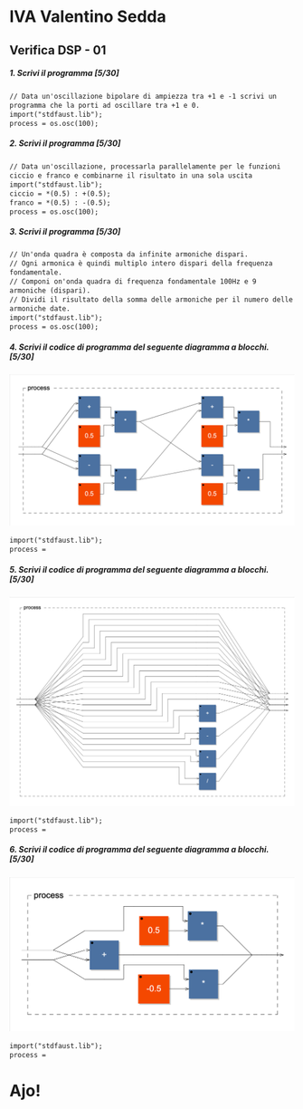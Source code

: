 # IVA Valentino Sedda

## Verifica DSP - 01

##### 1. Scrivi il programma [5/30]

```
// Data un'oscillazione bipolare di ampiezza tra +1 e -1 scrivi un programma che la porti ad oscillare tra +1 e 0.
import("stdfaust.lib");
process = os.osc(100);
```

##### 2. Scrivi il programma [5/30]

```
// Data un'oscillazione, processarla parallelamente per le funzioni ciccio e franco e combinarne il risultato in una sola uscita
import("stdfaust.lib");
ciccio = *(0.5) : +(0.5);
franco = *(0.5) : -(0.5);
process = os.osc(100);
```

##### 3. Scrivi il programma [5/30]

```
// Un'onda quadra è composta da infinite armoniche dispari.
// Ogni armonica è quindi multiplo intero dispari della frequenza fondamentale.  
// Componi on'onda quadra di frequenza fondamentale 100Hz e 9 armoniche (dispari).
// Dividi il risultato della somma delle armoniche per il numero delle armoniche date.
import("stdfaust.lib");
process = os.osc(100);
```

##### 4. Scrivi il codice di programma del seguente diagramma a blocchi. [5/30]

![ms matrix](https://github.com/LSSN/2019-11-28-DSP-2A/blob/master/001.png)

```
import("stdfaust.lib");
process =
```

##### 5. Scrivi il codice di programma del seguente diagramma a blocchi. [5/30]

![inutilmatrix](https://github.com/LSSN/2019-11-28-DSP-2A/blob/master/002.png)

```
import("stdfaust.lib");
process =
```

##### 6. Scrivi il codice di programma del seguente diagramma a blocchi. [5/30]

![gajardo](https://github.com/LSSN/2019-11-28-DSP-2A/blob/master/003.png)

```
import("stdfaust.lib");
process =
```

# Ajo!
